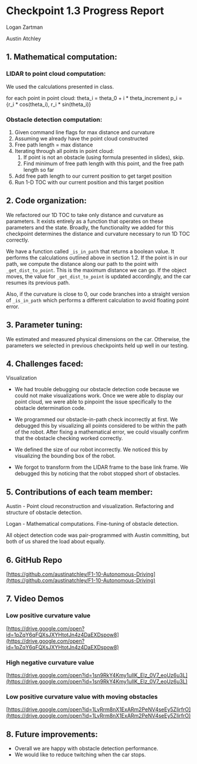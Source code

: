 # Checkpoint 1.3 Progress Report

Logan Zartman

Austin Atchley

## 1. Mathematical computation:

### LIDAR to point cloud computation:
We used the calculations presented in class.

for each point in point cloud:
    theta_i = theta_0 + i * theta_increment
    p_i = {r_i * cos(theta_i), r_i * sin(theta_i)}

### Obstacle detection computation:
1. Given command line flags for max distance and curvature
2. Assuming we already have the point cloud constructed
3. Free path length = max distance
4. Iterating through all points in point cloud:
    1. If point is not an obstacle (using formula presented in slides), skip.
    2. Find minimum of free path length with this point, and the free path length so far
5. Add free path length to our current position to get target position
6. Run 1-D TOC with our current position and this target position

## 2. Code organization:
We refactored our 1D TOC to take only distance and curvature as parameters. It exists entirely as a function that operates on these parameters and the state. Broadly, the functionality we added for this checkpoint determines the distance and curvature necessary to run 1D TOC correctly.

We have a function called `_is_in_path` that returns a boolean value. It performs the calculations outlined above in section 1.2. If the point is in our path, we compute the distance along our path to the point with `_get_dist_to_point`. This is the maximum distance we can go. If the object moves, the value for `_get_dist_to_point` is updated accordingly, and the car resumes its previous path.

Also, if the curvature is close to 0, our code branches into a straight version of `_is_in_path` which performs a different calculation to avoid floating point error.

## 3. Parameter tuning:
We estimated and measured physical dimensions on the car. Otherwise, the parameters we selected in previous checkpoints held up well in our testing.

## 4. Challenges faced:
Visualization

* We had trouble debugging our obstacle detection code because we could not make visualizations work. Once we were able to display our point cloud, we were able to pinpoint the issue specifically to the obstacle determination code.

* We programmed our obstacle-in-path check incorrectly at first. We debugged this by visualizing all points considered to be within the path of the robot. After fixing a mathematical error, we could visually confirm that the obstacle checking worked correctly.

* We defined the size of our robot incorrectly. We noticed this by visualizing the bounding box of the robot.

* We forgot to transform from the LIDAR frame to the base link frame. We debugged this by noticing that the robot stopped short of obstacles.

## 5. Contributions of each team member:

Austin - Point cloud reconstruction and visualization. Refactoring and structure of obstacle detection.

Logan - Mathematical computations. Fine-tuning of obstacle detection.

All object detection code was pair-programmed with Austin committing, but both of us shared the load about equally.

## 6. GitHub Repo
[https://github.com/austinatchley/F1-10-Autonomous-Driving](https://github.com/austinatchley/F1-10-Autonomous-Driving)

## 7. Video Demos

### Low positive curvature value
[https://drive.google.com/open?id=1pZqY6qFQXsJXYHtotJn4z4DaEXDspow8](https://drive.google.com/open?id=1pZqY6qFQXsJXYHtotJn4z4DaEXDspow8)

### High negative curvature value
[https://drive.google.com/open?id=1sn9RkY4Kmy1uIlK_Elz_0V7_eoUz6u3L](https://drive.google.com/open?id=1sn9RkY4Kmy1uIlK_Elz_0V7_eoUz6u3L)

### Low positive curvature value with moving obstacles
[https://drive.google.com/open?id=1LvRrm8nX1ExARm2PeNV4seEy5ZIirfrO](https://drive.google.com/open?id=1LvRrm8nX1ExARm2PeNV4seEy5ZIirfrO)

## 8. Future improvements:

* Overall we are happy with obstacle detection performance.
* We would like to reduce twitching when the car stops.

